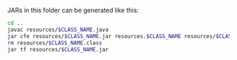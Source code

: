 JARs in this folder can be generated like this:

```bash
cd ..
javac resources/$CLASS_NAME.java
jar cfe resources/$CLASS_NAME.jar resources.$CLASS_NAME resources/$CLASS_NAME.class
rm resources/$CLASS_NAME.class
jar tf resources/$CLASS_NAME.jar
```
